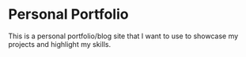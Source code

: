 # Personal Portfolio

This is a personal portfolio/blog site that I want to use to showcase my projects and highlight my skills.
